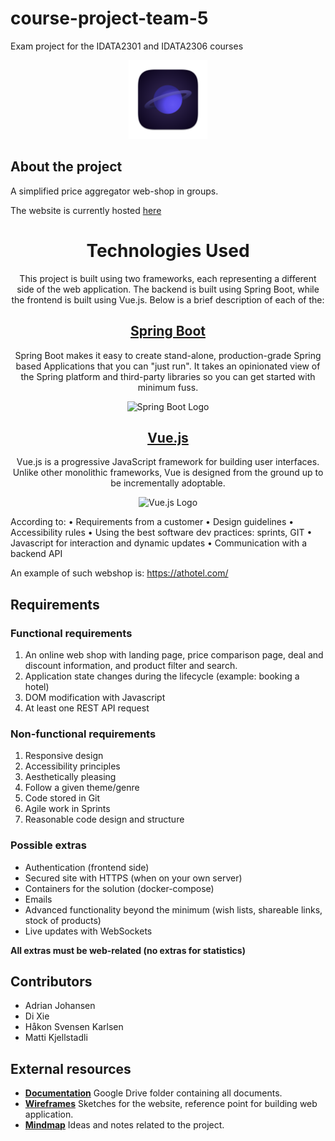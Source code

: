 # course-project-team-5
Exam project for the IDATA2301 and IDATA2306 courses

<p align="center">
  <img src="design/logoApp.svg" alt="Logo" style="width:25%;height:25%;">
</p>


## About the project

A simplified price
aggregator web-shop in groups.

The website is currently hosted [here](http://connect.learniverse.store/)

<div align="center">

# Technologies Used

This project is built using two frameworks, each representing a different side of the web application. The backend is built using Spring Boot, while the frontend is built using Vue.js. Below is a brief description of each of the:

## [Spring Boot](https://spring.io/projects/spring-boot)

Spring Boot makes it easy to create stand-alone, production-grade Spring based Applications that you can "just run". It takes an opinionated view of the Spring platform and third-party libraries so you can get started with minimum fuss.

<img src="https://www.vectorlogo.zone/logos/springio/springio-icon.svg" alt="Spring Boot Logo" width="15%" height="15%">

## [Vue.js](https://vuejs.org/ )

Vue.js is a progressive JavaScript framework for building user interfaces. Unlike other monolithic frameworks, Vue is designed from the ground up to be incrementally adoptable.

<img src="https://vuejs.org/images/logo.png" alt="Vue.js Logo" width="15%" height="15%">

</div>

According to:
• Requirements from a customer
• Design guidelines
• Accessibility rules
• Using the best software dev practices: sprints, GIT
• Javascript for interaction and dynamic updates
• Communication with a backend API

An example of such webshop is: https://athotel.com/

## Requirements

### Functional requirements
1. An online web shop with landing page, price
   comparison page, deal and discount information,
   and product filter and search.
2. Application state changes during the lifecycle
   (example: booking a hotel)
3. DOM modification with Javascript
4. At least one REST API request

### Non-functional requirements
1. Responsive design
2. Accessibility principles
3. Aesthetically pleasing
4. Follow a given theme/genre
5. Code stored in Git
6. Agile work in Sprints
7. Reasonable code design and structure

### Possible extras
- Authentication (frontend side)
- Secured site with HTTPS (when on your own server)
- Containers for the solution (docker-compose)
- Emails
- Advanced functionality beyond the minimum (wish lists,
shareable links, stock of products)
- Live updates with WebSockets

**All extras must be web-related (no extras for statistics)**

## Contributors

- Adrian Johansen
- Di Xie
- Håkon Svensen Karlsen
- Matti Kjellstadli

## External resources

- **[Documentation](https://drive.google.com/drive/folders/1dnp1F-qoZYDw4lbvyHWyZIOfUUeed7VV)** Google Drive folder containing all documents.
- **[Wireframes](https://www.figma.com/file/5t3L0Wnz9uqJoAvucoNp63/IDATA-2301-%26-2306-Wireframes?type=design&node-id=0%3A1&mode=design&t=kIWWhxp0uJbGogJn-1)** Sketches for the website, reference point for building web application.
- **[Mindmap](https://mm.tt/app/map/3112803398?t=xNWqS5i0rP)** Ideas and notes related to the project.
